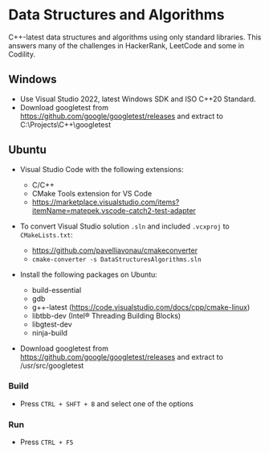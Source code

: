 # Data Structures and Algorithms

C++-latest data structures and algorithms using only standard libraries. This answers many of the challenges in HackerRank, LeetCode and some in Codility.

## Windows

- Use Visual Studio 2022, latest Windows SDK and ISO C++20 Standard.
- Download googletest from https://github.com/google/googletest/releases and extract to C:\Projects\C++\googletest

## Ubuntu

- Visual Studio Code with the following extensions:

  - C/C++
  - CMake Tools extension for VS Code
  - https://marketplace.visualstudio.com/items?itemName=matepek.vscode-catch2-test-adapter

- To convert Visual Studio solution `.sln` and included `.vcxproj` to `CMakeLists.txt`:

  - https://github.com/pavelliavonau/cmakeconverter
  - `cmake-converter -s DataStructuresAlgorithms.sln`

- Install the following packages on Ubuntu:

  - build-essential
  - gdb
  - g++-latest (https://code.visualstudio.com/docs/cpp/cmake-linux)
  - libtbb-dev (Intel® Threading Building Blocks)
  - libgtest-dev
  - ninja-build

- Download googletest from https://github.com/google/googletest/releases and extract to /usr/src/googletest

### Build

- Press `CTRL + SHFT + B` and select one of the options

### Run

- Press `CTRL + F5`
